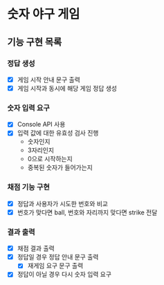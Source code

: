 # 숫자 야구 게임

## 기능 구현 목록

### 정답 생성

- [x] 게임 시작 안내 문구 출력
- [x] 게임 시작과 동시에 해당 게임 정답 생성

### 숫자 입력 요구

- [x] Console API 사용
- [x] 입력 값에 대한 유효성 검사 진행
  - 숫자인지
  - 3자리인지
  - 0으로 시작하는지
  - 중복된 숫자가 들어가는지

### 채점 기능 구현

- [x] 정답과 사용자가 시도한 번호와 비교
- [x] 번호가 맞다면 ball, 번호와 자리까지 맞다면 strike 전달

### 결과 출력

- [x] 채점 결과 출력
- [x] 정답일 경우 정답 안내 문구 출력
  - [x] 재게임 요구 문구 출력
- [x] 정답이 아닐 경우 다시 숫자 입력 요구

